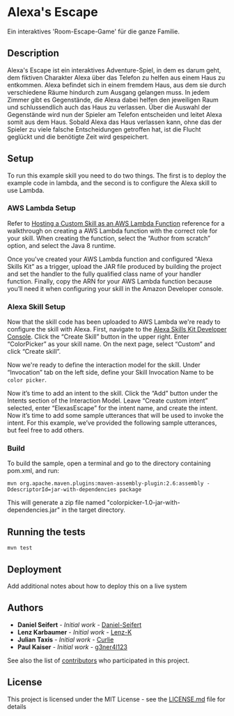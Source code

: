 # Alexa's Escape

Ein interaktives 'Room-Escape-Game' für die ganze Familie.

## Description
Alexa's Escape ist ein interaktives Adventure-Spiel, in dem es darum geht, dem fiktiven Charakter Alexa über das Telefon zu helfen aus einem Haus zu entkommen. Alexa befindet sich in einem fremdem Haus, aus dem sie durch verschiedene Räume hindurch zum Ausgang gelangen muss. In jedem Zimmer gibt es Gegenstände, die Alexa dabei helfen den jeweiligen Raum und schlussendlich auch das Haus zu verlassen. Über die Auswahl der Gegenstände wird nun der Spieler am Telefon entscheiden und leitet Alexa somit aus dem Haus. Sobald Alexa das Haus verlassen kann, ohne das der Spieler zu viele falsche Entscheidungen getroffen hat, ist die Flucht geglückt und die benötigte Zeit wird gespeichert.

## Setup
To run this example skill you need to do two things. The first is to deploy the example code in lambda, and the second is to configure the Alexa skill to use Lambda.

### AWS Lambda Setup
Refer to [Hosting a Custom Skill as an AWS Lambda Function](https://developer.amazon.com/docs/custom-skills/host-a-custom-skill-as-an-aws-lambda-function.html) reference for a walkthrough on creating a AWS Lambda function with the correct role for your skill. When creating the function, select the “Author from scratch” option, and select the Java 8 runtime. 

Once you've created your AWS Lambda function and configured “Alexa Skills Kit” as a trigger, upload the JAR file produced by building the project and set the handler to the fully qualified class name of your handler function. Finally, copy the ARN for your AWS Lambda function because you’ll need it when configuring your skill in the Amazon Developer console.

### Alexa Skill Setup
Now that the skill code has been uploaded to AWS Lambda we're ready to configure the skill with Alexa. First, navigate to the [Alexa Skills Kit Developer Console](https://developer.amazon.com/alexa/console/ask). Click the “Create Skill” button in the upper right. Enter “ColorPicker” as your skill name. On the next page,  select “Custom” and click “Create skill”.
 
Now we're ready to define the interaction model for the skill. Under “Invocation” tab on the left side, define your Skill Invocation Name to be `color picker`. 
 
Now it’s time to add an intent to the skill. Click the “Add” button under the Intents section of the Interaction Model. Leave “Create custom intent” selected, enter “ElexasEscape” for the intent name, and create the intent. Now it’s time to add some sample utterances that will be used to invoke the intent. For this example, we’ve provided the following sample utterances, but feel free to add others.

### Build
To build the sample, open a terminal and go to the directory containing pom.xml, and run: 
```
mvn org.apache.maven.plugins:maven-assembly-plugin:2.6:assembly -DdescriptorId=jar-with-dependencies package
```
This will generate a zip file named "colorpicker-1.0-jar-with-dependencies.jar" in the target directory.


## Running the tests
```
mvn test
```

## Deployment

Add additional notes about how to deploy this on a live system

## Authors

* **Daniel Seifert** - *Initial work* - [Daniel-Seifert](https://github.com/Daniel-Seifert)
* **Lenz Karbaumer** - *Initial work* - [Lenz-K](https://github.com/Lenz-K)
* **Julian Taxis** - *Initial work* - [Curlie](https://github.com/Curlie)
* **Paul Kaiser** - *Initial work* - [g3ner4l123](https://github.com/g3ner4l123)

See also the list of [contributors](https://github.com/your/project/contributors) who participated in this project.

## License

This project is licensed under the MIT License - see the [LICENSE.md](LICENSE.md) file for details
